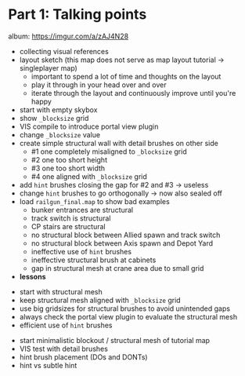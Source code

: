 Part 1: Talking points
=========

album: https://imgur.com/a/zAJ4N28
* collecting visual references
* layout sketch (this map does not serve as map layout tutorial -> singleplayer map)
  - important to spend a lot of time and thoughts on the layout
  - play it through in your head over and over
  - iterate through the layout and continuously improve until you're happy 
* start with empty skybox
* show `_blocksize` grid
* VIS compile to introduce portal view plugin
* change `_blocksize` value
* create simple structural wall with detail brushes on other side
  - #1 one completely misaligned to `_blocksize` grid
  - #2 one too short height
  - #3 one too short width
  - #4 one aligned with `_blocksize` grid
* add `hint` brushes closing the gap for #2 and #3 -> useless
* change `hint` brushes to go orthogonally -> now also sealed off
* load `railgun_final.map` to show bad examples
  - bunker entrances are structural
  - track switch is structural
  - CP stairs are structural
  - no structural block between Allied spawn and track switch
  - no structural block between Axis spawn and Depot Yard
  - ineffective use of `hint` brushes
  - ineffective structural brush at cabinets
  - gap in structural mesh at crane area due to small grid
 * **lessons**
  - start with structural mesh
  - keep structural mesh aligned with `_blocksize` grid
  - use big gridsizes for structural brushes to avoid unintended gaps
  - always check the portal view plugin to evaluate the structural mesh
  - efficient use of `hint` brushes
* start minimalistic blockout / structural mesh of tutorial map
* VIS test with detail brushes
* hint brush placement (DOs and DONTs)
* hint vs subtle hint
